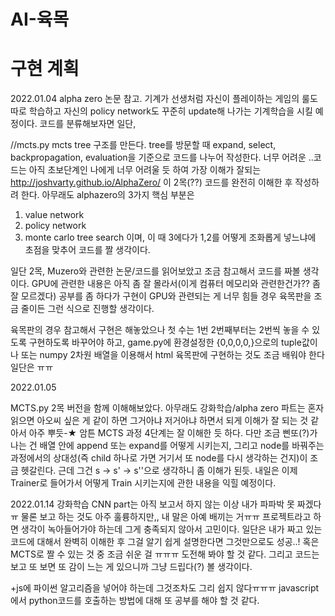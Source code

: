 # AI-육목

# 구현 계획

2022.01.04
alpha zero 논문 참고. 기계가 선생처럼 자신이 플레이하는 게임의 룰도 따로 학습하고 자신의 policy network도 꾸준히 update해 나가는 기계학습을 시킬 예정이다.
코드를 분류해보자면 일단,

//mcts.py
mcts tree 구조를 만든다.
tree를 방문할 때 expand, select, backpropagation, evaluation을 기준으로 코드를 나누어 작성한다.
너무 어려운 ..코드는 아직 초보단계인 나에게 너무 어려울 듯 하여 가장 이해가 잘되는 
http://joshvarty.github.io/AlphaZero/ 이 2목(??) 코드를 완전히 이해한 후 작성하려 한다.
아무래도 alphazero의 3가지 핵심 부분은
1. value network
2. policy network
3. monte carlo tree search 
이며, 이 때 3에다가 1,2를 어떻게 조화롭게 넣느냐에 초점을 맞추어 코드를 짤 생각이다.

일단 2목, Muzero와 관련한 논문/코드를 읽어보았고 조금 참고해서 코드를 짜볼 생각이다.
GPU에 관련한 내용은 아직 좀 잘 몰라서(이게 컴퓨터 메모리와 관련한건가?? 좀 잘 모르겠다) 공부를 좀 하다가 구현이 GPU와 관련되는 게 너무 힘들 경우 육목판을
조금 줄이든 그런 식으로 진행할 생각이다.

육목판의 경우 참고해서 구현은 해놓았으나 첫 수는 1번 2번째부터는 2번씩 놓을 수 있도록 구현하도록 바꾸어야 하고,
game.py에 환경설정한 {0,0,0,0,}으로의 tuple값이나 또는 numpy 2차원 배열을 이용해서 html 육목판에 구현하는 것도 조금 배워야 한다 일단은 ㅠㅠ

2022.01.05

MCTS.py 2목 버전을 함께 이해해보았다. 아무래도 강화학습/alpha zero 파트는 혼자 읽으면 아오씨 싶은 게 같이 하면 그거아냐 저거아냐 하면서 되게 이해가 잘 되는 것 같아서 아주 뿌듯-★
암튼 MCTS 과정 4단계는 잘 이해한 듯 하다.
다만 조금 삔또(?)가 나는 건 배열 안에 append 또는 expand를 어떻게 시키는지, 그리고 node를 바꿔주는 과정에서의 상대성(즉 child 하나로 가면 거기서 또 node를 다시 생각하는 건지)이 조금 헷갈린다. 근데 그건 s -> s' -> s''으로 생각하니 좀 이해가 된듯.
내일은 이제 Trainer로 들어가서 어떻게 Train 시키는지에 관한 내용을 익힐 예정이다. 

2022.01.14
강화학습 CNN part는 아직 보고서 하지 않는 이상 내가 파파박 못 짜겠다ㅠ
물론 보고 하는 것도 아주 훌륭하지만,, 내 말은 아예 배끼는 거ㅠㅠ
프로젝트라고 하면 생각이 녹아들어가야 하는데 그게 충족되지 않아서 고민이다.
일단은 내가 짜고 있는 코드에 대해서 완벽히 이해한 후 그걸 알기 쉽게 설명한다면 그것만으로도 성공..!
혹은 MCTS로 짤 수 있는 것 중 조금 쉬운 걸 ㅠㅠㅠ 도전해 봐야 할 것 같다.
그리고 코드는 보고 또 보면 또 감이 느는 게 있으니까 그냥 드립다(?) 볼 생각이다.

+js에 파이썬 알고리즘을 넣어야 하는데 그것조차도 그리 쉽지 않다ㅠㅠㅠ javascript에서 python코드를 호출하는 방법에 대해 또 공부를 해야 할 것 같다.




